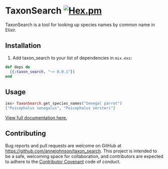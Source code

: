 # TaxonSearch [![Hex.pm](https://img.shields.io/hexpm/v/taxon_search.svg?style=flat-square)](https://hex.pm/packages/taxon_search)

TaxonSearch is a tool for looking up species names by common name in Elixir.

## Installation

1. Add taxon_search to your list of dependencies in `mix.exs`:

```elixir
def deps do
  [{:taxon_search, "~> 0.0.1"}]
end
```

## Usage

```elixir
iex> TaxonSearch.get_species_names("Senegal parrot")
["Poicephalus senegalus", "Poicephalus versteri"]
```

[View full documentation here.](https://hexdocs.pm/taxon_search)

## Contributing

Bug reports and pull requests are welcome on GitHub at https://github.com/annejohnson/taxon_search. This project is intended to be a safe, welcoming space for collaboration, and contributors are expected to adhere to the [Contributor Covenant](http://contributor-covenant.org) code of conduct.
